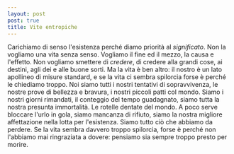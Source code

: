 ```yaml
---
layout: post
post: true
title: Vite entropiche
---
```

Carichiamo di senso l'esistenza perché diamo priorità al *significato*. Non la vogliamo una vita senza senso. Vogliamo il fine ed il mezzo, la causa e l'effetto. Non vogliamo smettere di *credere*, di credere alla grandi cose, ai destini, agli dei e alle buone sorti. Ma la vita è ben altro: il nostro è un lato apollineo di misure standard, e se la vita ci sembra spilorcia forse è perché le chiediamo troppo.
Noi siamo tutti i nostri tentativi di sopravvivenza, le nostre prove di bellezza e bravura, i nostri piccoli patti col mondo. Siamo i nostri giorni rimandati, il conteggio del tempo guadagnato, siamo tutta la nostra presunta immortalità. Le rotelle dentate del mondo. A poco serve bloccare l'urlo in gola, siamo mancanza di rifiuto, siamo la nostra migliore affettazione nella lotta per l'esistenza. Siamo tutto ciò che abbiamo da perdere. Se la vita sembra davvero troppo spilorcia, forse è perché non l'abbiamo mai ringraziata a dovere: pensiamo sia sempre troppo presto per morire.

